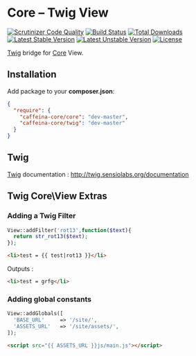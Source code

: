 Core – Twig View
====

[![Scrutinizer Code Quality](https://scrutinizer-ci.com/g/caffeina-core/twig/badges/quality-score.png?b=master)](https://scrutinizer-ci.com/g/caffeina-core/twig/?branch=master)
[![Build Status](https://scrutinizer-ci.com/g/caffeina-core/twig/badges/build.png?b=master)](https://scrutinizer-ci.com/g/caffeina-core/twig/build-status/master)
[![Total Downloads](https://poser.pugx.org/caffeina-core/twig/downloads.svg)](https://packagist.org/packages/caffeina-core/twig)
[![Latest Stable Version](https://poser.pugx.org/caffeina-core/twig/v/stable.svg)](https://packagist.org/packages/caffeina-core/twig)
[![Latest Unstable Version](https://poser.pugx.org/caffeina-core/twig/v/unstable.svg)](https://packagist.org/packages/caffeina-core/twig)
[![License](https://poser.pugx.org/caffeina-core/twig/license.svg)](https://packagist.org/packages/caffeina-core/twig)



[Twig](http://twig.sensiolabs.org) bridge for [Core](https://github.com/caffeina-core/core) View.

## Installation

Add package to your **composer.json**:

```json
{
  "require": {
    "caffeina-core/core": "dev-master",
    "caffeina-core/twig": "dev-master"
  }
}
```


## Twig

[Twig](http://twig.sensiolabs.org) documentation : http://twig.sensiolabs.org/documentation

## Twig Core\View Extras

### Adding a Twig Filter

```php
View::addFilter('rot13',function($text){
  return str_rot13($text);
});
```

```html
<li>test = {{ test|rot13 }}</li>
```

Outputs :

```html
<li>test = grfg</li>
```

### Adding global constants

```php
View::addGlobals([
  'BASE_URL'     => '/site/',
  'ASSETS_URL'   => '/site/assets/',
]);
```
```html
<script src="{{ ASSETS_URL }}js/main.js"></script>
```
